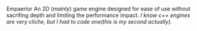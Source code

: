 Empaerior
An 2D (*mainly*) game engine designed for ease of use without sacrifing depth and limiting the performance impact.
*I know c++ engines are very cliche, but I had to code one(this is my second actually).*

